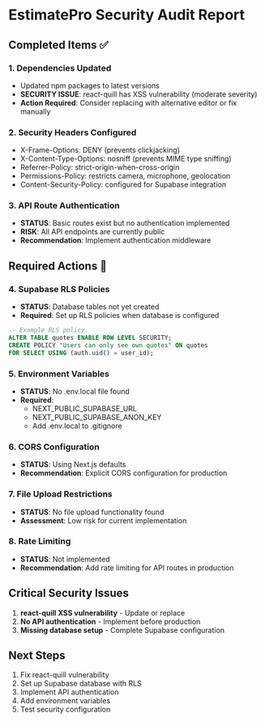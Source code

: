 # EstimatePro Security Audit Report

## Completed Items ✅

### 1. Dependencies Updated

- Updated npm packages to latest versions
- **SECURITY ISSUE**: react-quill has XSS vulnerability (moderate severity)
- **Action Required**: Consider replacing with alternative editor or fix manually

### 2. Security Headers Configured

- X-Frame-Options: DENY (prevents clickjacking)
- X-Content-Type-Options: nosniff (prevents MIME type sniffing)
- Referrer-Policy: strict-origin-when-cross-origin
- Permissions-Policy: restricts camera, microphone, geolocation
- Content-Security-Policy: configured for Supabase integration

### 3. API Route Authentication

- **STATUS**: Basic routes exist but no authentication implemented
- **RISK**: All API endpoints are currently public
- **Recommendation**: Implement authentication middleware

## Required Actions 🚨

### 4. Supabase RLS Policies

- **STATUS**: Database tables not yet created
- **Required**: Set up RLS policies when database is configured

```sql
-- Example RLS policy
ALTER TABLE quotes ENABLE ROW LEVEL SECURITY;
CREATE POLICY "Users can only see own quotes" ON quotes
FOR SELECT USING (auth.uid() = user_id);
```

### 5. Environment Variables

- **STATUS**: No .env.local file found
- **Required**:
  - NEXT_PUBLIC_SUPABASE_URL
  - NEXT_PUBLIC_SUPABASE_ANON_KEY
  - Add .env.local to .gitignore

### 6. CORS Configuration

- **STATUS**: Using Next.js defaults
- **Recommendation**: Explicit CORS configuration for production

### 7. File Upload Restrictions

- **STATUS**: No file upload functionality found
- **Assessment**: Low risk for current implementation

### 8. Rate Limiting

- **STATUS**: Not implemented
- **Recommendation**: Add rate limiting for API routes in production

## Critical Security Issues

1. **react-quill XSS vulnerability** - Update or replace
2. **No API authentication** - Implement before production
3. **Missing database setup** - Complete Supabase configuration

## Next Steps

1. Fix react-quill vulnerability
2. Set up Supabase database with RLS
3. Implement API authentication
4. Add environment variables
5. Test security configuration
